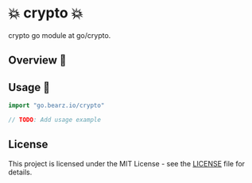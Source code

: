 # 💥 crypto 💥

crypto go module at go/crypto.

## Overview 📖

## Usage 🚀

```go
import "go.bearz.io/crypto"

// TODO: Add usage example
```

## License

This project is licensed under the MIT License - see
the [LICENSE](./LICENSE.md) file for details.
